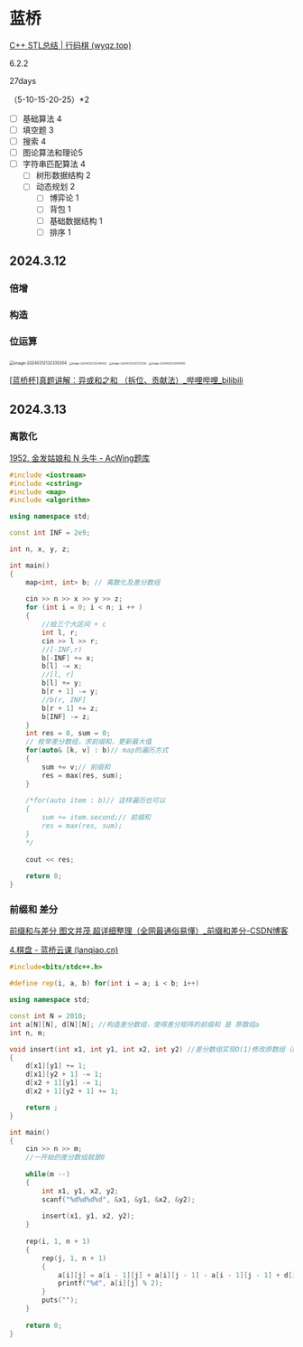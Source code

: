 # 蓝桥

[C++ STL总结 | 行码棋 (wyqz.top)](https://wyqz.top/p/870124582.html)

6.2.2

27days

（5-10-15-20-25）*2

- [ ] 基础算法 4
- [ ] 填空题 3
- [ ] 搜索 4
- [ ] 图论算法和理论5
- [ ] 字符串匹配算法 4
  - [ ] 树形数据结构 2
  - [ ] 动态规划 2
    - [ ] 博弈论 1	
    - [ ] 背包	1
    - [ ] 基础数据结构 1	
    - [ ] 排序 1

## 2024.3.12

### 倍增

### 构造

### 位运算

<img src="D:\2024\Notes\Typora\Study\lanqiao\C++_STL.assets\image-20240312132335354.png" alt="image-20240312132335354" style="zoom:50%;" />

<img src="D:\2024\Notes\Typora\Study\lanqiao\C++_STL.assets\image-20240312132549422.png" alt="image-20240312132549422" style="zoom:33%;" />

<img src="D:\2024\Notes\Typora\Study\lanqiao\C++_STL.assets\image-20240312132727526.png" alt="image-20240312132727526" style="zoom:33%;" />

<img src="D:\2024\Notes\Typora\Study\lanqiao\C++_STL.assets\image-20240312132841810.png" alt="image-20240312132841810" style="zoom:33%;" />

[[蓝桥杯\]真题讲解：异或和之和 （拆位、贡献法）_哔哩哔哩_bilibili](https://www.bilibili.com/video/BV1NK421b7DA/?spm_id_from=333.788&vd_source=5f7e4c928f2ae7a33f99f74c695f9806)

## 2024.3.13

### 离散化

[1952. 金发姑娘和 N 头牛 - AcWing题库](https://www.acwing.com/problem/content/description/1954/)

```c++
#include <iostream>
#include <cstring>
#include <map>
#include <algorithm>

using namespace std;

const int INF = 2e9;

int n, x, y, z;

int main()
{
    map<int, int> b; // 离散化及差分数组
    
    cin >> n >> x >> y >> z;
    for (int i = 0; i < n; i ++ )
    {
        //给三个大区间 + c
        int l, r;
        cin >> l >> r;
        //[-INF,r)
        b[-INF] += x;
        b[l] -= x;
        //[l, r]
        b[l] += y;
        b[r + 1] -= y;
        //b(r, INF]
        b[r + 1] += z;
        b[INF] -= z;
    }
    int res = 0, sum = 0;
    // 枚举差分数组，求前缀和，更新最大值
    for(auto& [k, v] : b)// map的遍历方式
    {
        sum += v;// 前缀和
        res = max(res, sum);
    }
    
    /*for(auto item : b)// 这样遍历也可以
    {
        sum += item.second;// 前缀和
        res = max(res, sum);
    }
    */
    
    cout << res;
    
    return 0;
}

```

### 前缀和 差分

[前缀和与差分 图文并茂 超详细整理（全网最通俗易懂）_前缀和差分-CSDN博客](https://blog.csdn.net/weixin_45629285/article/details/111146240?ops_request_misc=%7B%22request%5Fid%22%3A%22171032265016800184149676%22%2C%22scm%22%3A%2220140713.130102334.pc%5Fall.%22%7D&request_id=171032265016800184149676&biz_id=0&utm_medium=distribute.pc_search_result.none-task-blog-2~all~first_rank_ecpm_v1~rank_v31_ecpm-4-111146240-null-null.142^v99^control&utm_term=前缀和、&spm=1018.2226.3001.4187)

[4.棋盘 - 蓝桥云课 (lanqiao.cn)](https://www.lanqiao.cn/problems/3533/learning/?page=1&first_category_id=1&second_category_id=3&tags=前缀和)

```c++
#include<bits/stdc++.h>

#define rep(i, a, b) for(int i = a; i < b; i++)

using namespace std;

const int N = 2010;
int a[N][N], d[N][N]; //构造差分数组，使得差分矩阵的前缀和 是 原数组a
int n, m;

void insert(int x1, int y1, int x2, int y2) //差分数组实现O(1)修改原数组（前缀和自动还原）
{
    d[x1][y1] += 1;
    d[x1][y2 + 1] -= 1;
    d[x2 + 1][y1] -= 1;
    d[x2 + 1][y2 + 1] += 1;

    return ;
}

int main()
{
    cin >> n >> m;
    //一开始的差分数组就是0
    
    while(m --)
    {
        int x1, y1, x2, y2;
        scanf("%d%d%d%d", &x1, &y1, &x2, &y2);
        
        insert(x1, y1, x2, y2);
    }
    
    rep(i, 1, n + 1)
    {
        rep(j, 1, n + 1)
        {
            a[i][j] = a[i - 1][j] + a[i][j - 1] - a[i - 1][j - 1] + d[i][j]; 
            printf("%d", a[i][j] % 2);
        }
        puts("");
    }
            
    return 0;
}
```

## 





